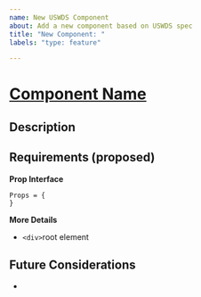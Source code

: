 ```yaml
---
name: New USWDS Component
about: Add a new component based on USWDS spec
title: "New Component: "
labels: "type: feature"

---
```


# [Component Name](https://designsystem.digital.gov/components/##)


## Description


## Requirements (proposed)
**Prop Interface**
``` 
Props = {
}
```
**More Details**
  -   `<div>`root element

## Future Considerations
-  
